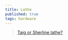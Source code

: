 ```yaml
---
title: Lathe
published: true
tags: hardware
---
```

> [Taig or Sherline lathe? ](https://www.reddit.com/r/Machinists/comments/4phjva/taig_or_sherline_lathe/)
